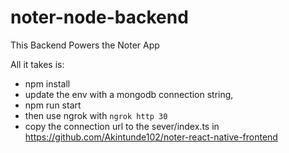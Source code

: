 # noter-node-backend
This Backend Powers the Noter App


All it takes is:
- npm install
- update the env with a mongodb connection string,
- npm run start
- then use ngrok with `ngrok http 30`
- copy the connection url to the sever/index.ts in https://github.com/Akintunde102/noter-react-native-frontend 
